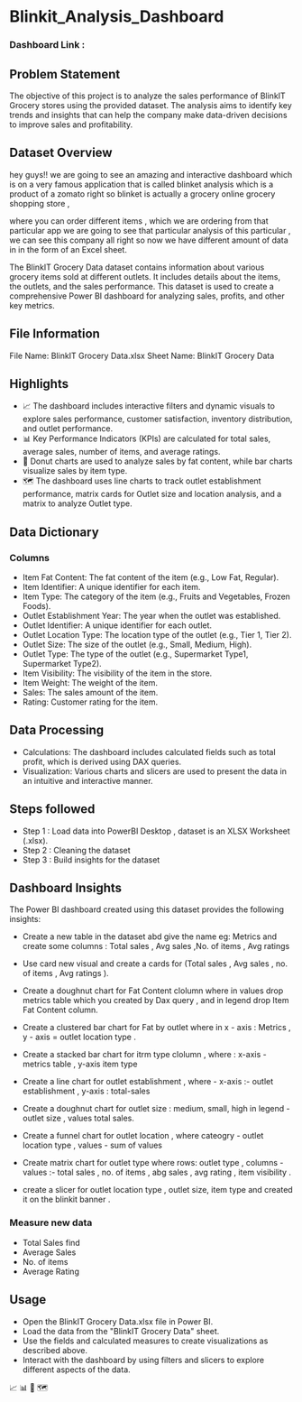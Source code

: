# Blinkit_Analysis_Dashboard

### Dashboard Link :


## Problem Statement

The objective of this project is to analyze the sales performance of BlinkIT Grocery stores using the provided dataset. The analysis aims to identify key trends and insights that can help the company make data-driven decisions to improve sales and profitability.

## Dataset Overview 
 hey guys!! we are going to see an amazing and interactive dashboard which is on a very famous application that is called blinket analysis which is a product of a zomato right so blinket is actually a grocery online grocery shopping store ,
 
 where you can order different items , which we are ordering from that particular app we are going to see that particular analysis of this particular , we can see this company all right so now we have different amount of data in in the form of an Excel sheet.

The BlinkIT Grocery Data dataset contains information about various grocery items sold at different outlets. It includes details about the items, the outlets, and the sales performance. This dataset is used to create a comprehensive Power BI dashboard for analyzing sales, profits, and other key metrics.

 ## File Information
File Name: BlinkIT Grocery Data.xlsx
Sheet Name: BlinkIT Grocery Data


## Highlights
- 📈 The dashboard includes interactive filters and dynamic visuals to explore sales performance, customer satisfaction, inventory distribution, and outlet performance.
- 📊 Key Performance Indicators (KPIs) are calculated for total sales, average sales, number of items, and average ratings.
- 🍩 Donut charts are used to analyze sales by fat content, while bar charts visualize sales by item type.
- 🗺️ The dashboard uses line charts to track outlet establishment performance, matrix cards for Outlet size and location analysis, and a matrix to analyze Outlet type.

## Data Dictionary
### Columns
- Item Fat Content: The fat content of the item (e.g., Low Fat, Regular).
- Item Identifier: A unique identifier for each item.
- Item Type: The category of the item (e.g., Fruits and Vegetables, Frozen Foods).
- Outlet Establishment Year: The year when the outlet was established.
- Outlet Identifier: A unique identifier for each outlet.
- Outlet Location Type: The location type of the outlet (e.g., Tier 1, Tier 2).
- Outlet Size: The size of the outlet (e.g., Small, Medium, High).
- Outlet Type: The type of the outlet (e.g., Supermarket Type1, Supermarket Type2).
- Item Visibility: The visibility of the item in the store.
- Item Weight: The weight of the item.
- Sales: The sales amount of the item.
- Rating: Customer rating for the item.

## Data Processing
- Calculations: The dashboard includes calculated fields such as total profit, which is 
   derived using DAX queries.
- Visualization: Various charts and slicers are used to present the data in an intuitive and 
    interactive manner.

## Steps followed 
 - Step 1 : Load data into PowerBI Desktop , dataset is an XLSX Worksheet (.xlsx).
 - Step 2 : Cleaning the dataset 
 - Step 3 : Build insights for the dataset 
## Dashboard Insights 

The Power BI dashboard created using this dataset provides the following insights:

-  Create a new table in the dataset abd give the name eg: Metrics  and create some columns : 
   Total sales , Avg sales ,No. of items , Avg ratings

- Use card new visual and create a cards for (Total sales , Avg sales , no. of items , Avg 
    ratings ).

- Create a doughnut chart for Fat Content clolumn where in values drop metrics table which 
    you created by Dax query  , and in legend drop Item Fat Content column.

- Create a clustered bar chart  for Fat by outlet where in x - axis : Metrics , y - axis = outlet location type .
- Create a stacked bar chart for itrm type clolumn , where : x-axis - metrics table , y-axis 
   item type
- Create a line chart  for outlet establishment  , where - x-axis :- outlet establishment , y-axis : total-sales
  
- Create a doughnut chart for outlet size : medium, small, high
  in legend - outlet size , values total sales.
  
- Create a funnel chart  for outlet location , where cateogry - outlet location type , values - sum of values
- Create matrix chart for outlet type  where rows: outlet type , columns - values :- total 
  sales , no. of items , abg sales , avg rating , item visibility .
- create a slicer for outlet location type , outlet size, item type  and created it on the 
  blinkit banner .
  
### Measure new data 

- Total Sales find
- Average Sales
- No. of items
- Average Rating 

## Usage
- Open the BlinkIT Grocery Data.xlsx file in Power BI.
- Load the data from the "BlinkIT Grocery Data" sheet.
- Use the fields and calculated measures to create visualizations as described above.
- Interact with the dashboard by using filters and slicers to explore different aspects of 
   the data.


📈 
📊
🍩
🗺️
